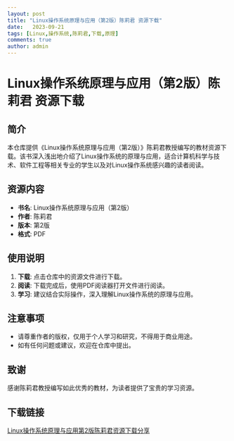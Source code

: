 ```yaml
---
layout: post
title: "Linux操作系统原理与应用（第2版）陈莉君 资源下载"
date:   2023-09-21
tags: [Linux,操作系统,陈莉君,下载,原理]
comments: true
author: admin
---
```

# Linux操作系统原理与应用（第2版）陈莉君 资源下载

## 简介

本仓库提供《Linux操作系统原理与应用（第2版）》陈莉君教授编写的教材资源下载。该书深入浅出地介绍了Linux操作系统的原理与应用，适合计算机科学与技术、软件工程等相关专业的学生以及对Linux操作系统感兴趣的读者阅读。

## 资源内容

- **书名**: Linux操作系统原理与应用（第2版）
- **作者**: 陈莉君
- **版本**: 第2版
- **格式**: PDF

## 使用说明

1. **下载**: 点击仓库中的资源文件进行下载。
2. **阅读**: 下载完成后，使用PDF阅读器打开文件进行阅读。
3. **学习**: 建议结合实际操作，深入理解Linux操作系统的原理与应用。

## 注意事项

- 请尊重作者的版权，仅用于个人学习和研究，不得用于商业用途。
- 如有任何问题或建议，欢迎在仓库中提出。

## 致谢

感谢陈莉君教授编写如此优秀的教材，为读者提供了宝贵的学习资源。

## 下载链接

[Linux操作系统原理与应用第2版陈莉君资源下载分享](https://pan.quark.cn/s/3a82ada09d80)